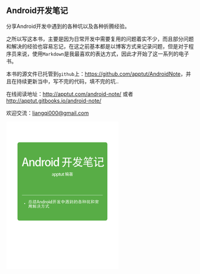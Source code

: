 ## Android开发笔记

分享Android开发中遇到的各种坑以及各种折腾经验。

之所以写这本书，主要是因为日常开发中需要复用的问题着实不少，而且部分问题和解决的经验也容易忘记，在这之前基本都是以博客方式来记录问题，但是对于程序员来说，使用`Markdown`是我最喜欢的表达方式，因此才开始了这一系列的电子书。

本书的源文件已托管到`github`上：<https://github.com/apptut/AndroidNote>，并且在持续更新当中，写不完的代码，填不完的坑..

在线阅读地址：<http://apptut.com/android-note/> 或者 <http://apptut.gitbooks.io/android-note/>

欢迎交流：<liangqi000@gmail.com>

<img src="./images/cover-medium.jpg" style="width:60%" />
